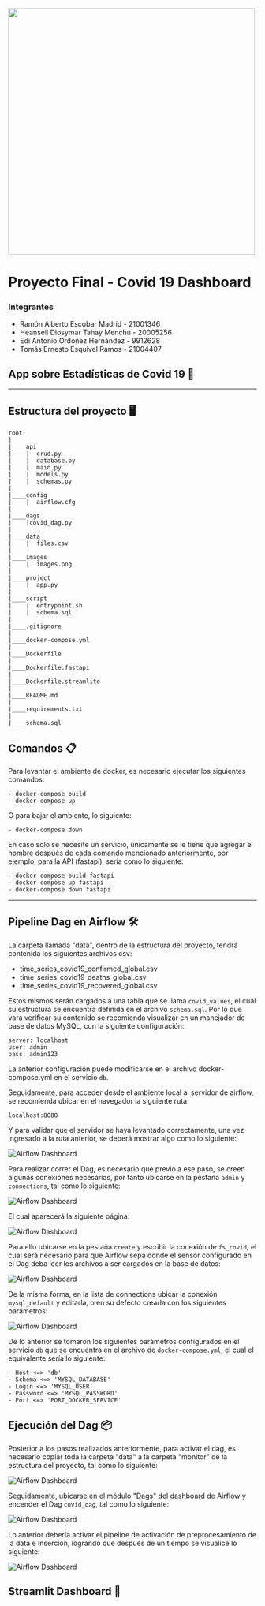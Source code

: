 <img src="./images/GalileoLogo.jpg" width="500">

# Proyecto Final - Covid 19 Dashboard

### Integrantes
* Ramón Alberto Escobar Madrid - 21001346
* Heansell Diosymar Tahay Menchú - 20005256
* Edi Antonio Ordoñez Hernández - 9912628
* Tomás Ernesto Esquivel Ramos - 21004407



## App sobre Estadísticas de Covid 19 🚀

<hr/>

## Estructura del proyecto 🖥️

```
root
|
|____api
|    |  crud.py
|    |  database.py
|    |  main.py
|    |  models.py
|    |  schemas.py
|
|____config
|    |  airflow.cfg
|
|____dags
|    |covid_dag.py
|
|____data
|    |  files.csv
|
|____images
|    |  images.png
|
|____project
|    |  app.py
|
|____script
|    |  entrypoint.sh
|    |  schema.sql
|
|____.gitignore
|
|____docker-compose.yml
|
|____Dockerfile
|
|____Dockerfile.fastapi
|
|____Dockerfile.streamlite
|
|____README.md
|
|____requirements.txt
|
|____schema.sql      

```
## Comandos 📋

Para levantar el ambiente de docker, es necesario ejecutar los siguientes comandos:


```
- docker-compose build
- docker-compose up
```

O para bajar el ambiente, lo siguiente:

```
- docker-compose down
```

En caso solo se necesite un servicio, únicamente se le tiene que agregar el nombre después de cada comando mencionado anteriormente, por ejemplo, para la API (fastapi), seria como lo siguiente:

```
- docker-compose build fastapi
- docker-compose up fastapi
- docker-compose down fastapi
```

<hr/>

## Pipeline Dag en Airflow 🛠️

La carpeta llamada "data", dentro de la estructura del proyecto, tendrá contenida los siguientes archivos csv:

- time_series_covid19_confirmed_global.csv
- time_series_covid19_deaths_global.csv
- time_series_covid19_recovered_global.csv

Estos mismos serán cargados a una tabla que se llama `covid_values`, el cual su estructura se encuentra definida en el archivo `schema.sql`. Por lo que vara verificar su contenido se recomienda visualizar en un manejador de base de datos MySQL, con la siguiente configuración:

```
server: localhost
user: admin
pass: admin123
```

La anterior configuración puede modificarse en el archivo docker-compose.yml en el servicio `db`. 

Seguidamente, para acceder desde el ambiente local al servidor de airflow, se recomienda ubicar en el navegador la siguiente ruta:

```
localhost:8080
```

Y para validar que el servidor se haya levantado correctamente, una vez ingresado a la ruta anterior, se deberá mostrar algo como lo siguiente:

![Airflow Dashboard](./images/airflow-dashboard.png)

Para realizar correr el Dag, es necesario que previo a ese paso, se creen algunas conexiones necesarias, por tanto ubicarse en la pestaña `admin` y `connections`, tal como lo siguiente:

![Airflow Dashboard](./images/admin-connection.png)

El cual aparecerá la siguiente página:

![Airflow Dashboard](./images/page-connection.png)

Para ello ubicarse en la pestaña `create` y escribir la conexión de `fs_covid`, el cual será necesario para que Airflow sepa donde el sensor configurado en el Dag deba leer los archivos a ser cargados en la base de datos:

![Airflow Dashboard](./images/create-connection.png)

De la misma forma, en la lista de connections ubicar la conexión `mysql_default` y editarla, o en su defecto crearla con los siguientes parámetros:

![Airflow Dashboard](./images/mysql-connection.png)

De lo anterior se tomaron los siguientes parámetros configurados en el servicio `db` que se encuentra en el archivo de `docker-compose.yml`, el cual el equivalente sería lo siguiente:

```
- Host <=> 'db'
- Schema <=> 'MYSQL_DATABASE'
- Login <=> 'MYSQL_USER'
- Password <=> 'MYSQL_PASSWORD'
- Port <=> 'PORT_DOCKER_SERVICE'
```

## Ejecución del Dag 📦

Posterior a los pasos realizados anteriormente, para activar el dag, es necesario copiar toda la carpeta "data" a la carpeta "monitor" de la estructura del proyecto, tal como lo siguiente:

![Airflow Dashboard](./images/copy-data.png)


Seguidamente, ubicarse en el módulo "Dags" del dashboard de Airflow y encender el Dag `covid_dag`, tal como lo siguiente:

![Airflow Dashboard](./images/dag.png)

Lo anterior debería activar el pipeline de activación de preprocesamiento de la data e inserción, logrando que después de un tiempo se visualice lo siguiente:

![Airflow Dashboard](./images/on-dag.png)

## Streamlit Dashboard 📖
